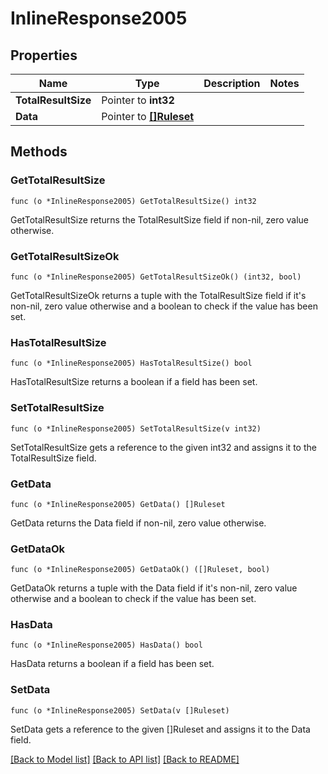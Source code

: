 # InlineResponse2005

## Properties

Name | Type | Description | Notes
------------ | ------------- | ------------- | -------------
**TotalResultSize** | Pointer to **int32** |  | 
**Data** | Pointer to [**[]Ruleset**](Ruleset.md) |  | 

## Methods

### GetTotalResultSize

`func (o *InlineResponse2005) GetTotalResultSize() int32`

GetTotalResultSize returns the TotalResultSize field if non-nil, zero value otherwise.

### GetTotalResultSizeOk

`func (o *InlineResponse2005) GetTotalResultSizeOk() (int32, bool)`

GetTotalResultSizeOk returns a tuple with the TotalResultSize field if it's non-nil, zero value otherwise
and a boolean to check if the value has been set.

### HasTotalResultSize

`func (o *InlineResponse2005) HasTotalResultSize() bool`

HasTotalResultSize returns a boolean if a field has been set.

### SetTotalResultSize

`func (o *InlineResponse2005) SetTotalResultSize(v int32)`

SetTotalResultSize gets a reference to the given int32 and assigns it to the TotalResultSize field.

### GetData

`func (o *InlineResponse2005) GetData() []Ruleset`

GetData returns the Data field if non-nil, zero value otherwise.

### GetDataOk

`func (o *InlineResponse2005) GetDataOk() ([]Ruleset, bool)`

GetDataOk returns a tuple with the Data field if it's non-nil, zero value otherwise
and a boolean to check if the value has been set.

### HasData

`func (o *InlineResponse2005) HasData() bool`

HasData returns a boolean if a field has been set.

### SetData

`func (o *InlineResponse2005) SetData(v []Ruleset)`

SetData gets a reference to the given []Ruleset and assigns it to the Data field.


[[Back to Model list]](../README.md#documentation-for-models) [[Back to API list]](../README.md#documentation-for-api-endpoints) [[Back to README]](../README.md)



